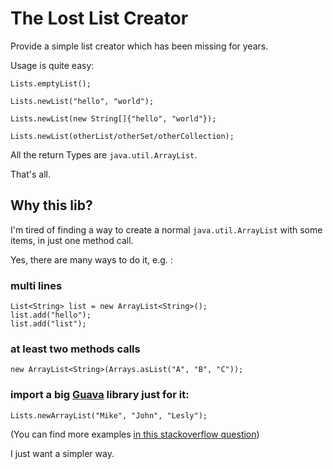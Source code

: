 The Lost List Creator
=====================

Provide a simple list creator which has been missing for years.

Usage is quite easy:

```
Lists.emptyList();

Lists.newList("hello", "world");

Lists.newList(new String[]{"hello", "world"});

Lists.newList(otherList/otherSet/otherCollection);
```

All the return Types are `java.util.ArrayList`.

That's all.

Why this lib?
-------------

I'm tired of finding a way to create a normal `java.util.ArrayList` with some items, in just one method call.

Yes, there are many ways to do it, e.g. :

### multi lines

```
List<String> list = new ArrayList<String>();
list.add("hello");
list.add("list");
```

### at least two methods calls

```
new ArrayList<String>(Arrays.asList("A", "B", "C"));
```

### import a big [Guava](https://github.com/google/guava) library just for it:

```
Lists.newArrayList("Mike", "John", "Lesly");
```

(You can find more examples [in this stackoverflow question](https://stackoverflow.com/questions/858572/how-to-make-a-new-list-in-java))

I just want a simpler way.


